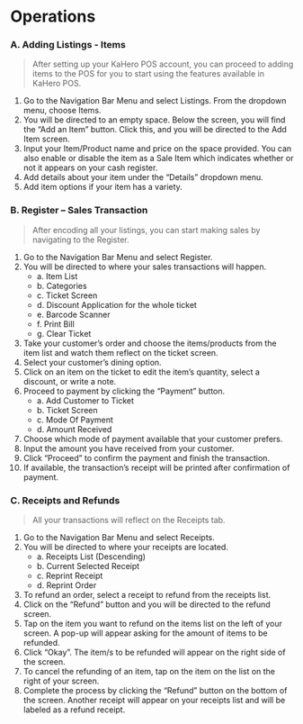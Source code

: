 # **Operations**

### A. Adding Listings - Items
> After setting up your KaHero POS account, you can proceed to adding items to the POS for you to start using the features available in KaHero POS.

1.	Go to the Navigation Bar Menu and select Listings. From the dropdown menu, choose Items.
2.	You will be directed to an empty space. Below the screen, you will find the “Add an Item” button. Click this, and you will be directed to the Add Item screen.
3.	Input your Item/Product name and price on the space provided. You can also enable or disable the item as a Sale Item which indicates whether or not it appears on your cash register.
4.	Add details about your item under the “Details” dropdown menu.
5.	Add item options if your item has a variety.

### B. Register – Sales Transaction
> After encoding all your listings, you can start making sales by navigating to the Register.

1.	Go to the Navigation Bar Menu and select Register. 
2.	You will be directed to where your sales transactions will happen.
    - a. 	Item List
    - b.	Categories
    - c.	Ticket Screen
    - d.	Discount Application for the whole ticket
    - e.	Barcode Scanner
    - f.	Print Bill
    - g.	Clear Ticket
3.	Take your customer’s order and choose the items/products from the item list and watch them reflect on the ticket screen.
4.	Select your customer’s dining option.
5.	Click on an item on the ticket to edit the item’s quantity, select a discount, or write a note.
6.	Proceed to payment by clicking the “Payment” button.
    - a.	Add Customer to Ticket
    - b.	Ticket Screen
    - c.	Mode Of Payment
    - d.	Amount Received
7.	Choose which mode of payment available that your customer prefers.
8.	Input the amount you have received from your customer.
9.	Click “Proceed” to confirm the payment and finish the transaction.
10.	 If available, the transaction’s receipt will be printed after confirmation of payment.

### C. Receipts and Refunds
> All your transactions will reflect on the Receipts tab.

1.	Go to the Navigation Bar Menu and select Receipts. 
2.	You will be directed to where your receipts are located.
    - a.	Receipts List (Descending)
    - b.	Current Selected Receipt
    - c.	Reprint Receipt
    - d.	Reprint Order
3.	To refund an order, select a receipt to refund from the receipts list.
4.	Click on the “Refund” button and you will be directed to the refund screen.
5.	Tap on the item you want to refund on the items list on the left of your screen. A pop-up will appear asking for the amount of items to be refunded.
6.	Click “Okay”. The item/s to be refunded will appear on the right side of the screen.
7.	To cancel the refunding of an item, tap on the item on the list on the right of your screen.
8.	Complete the process by clicking the “Refund” button on the bottom of the screen. Another receipt will appear on your receipts list and will be labeled as a refund receipt.